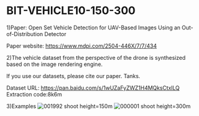 # BIT-VEHICLE10-150-300
1)Paper: Open Set Vehicle Detection for UAV-Based Images Using an Out-of-Distribution Detector

Paper website: https://www.mdpi.com/2504-446X/7/7/434

2)The vehicle dataset from the perspective of the drone is synthesized based on the image rendering engine.

If you use our datasets, please cite our paper. Tanks. 

Dataset URL: https://pan.baidu.com/s/1wUZaFyZWZ1H4MQksCtxlLQ 
Extraction code:8k6m


3)Examples
![001992](https://github.com/zhaoXF04/BIT-VEHICLE10-150-300/assets/102145235/0f03df94-56be-451e-81ef-0a8c12a3a881)
shoot height=150m
![000001](https://github.com/zhaoXF04/BIT-VEHICLE10-150-300/assets/102145235/2fd234a6-0a9d-4688-9696-e465e51a6c97)
shoot height=300m
